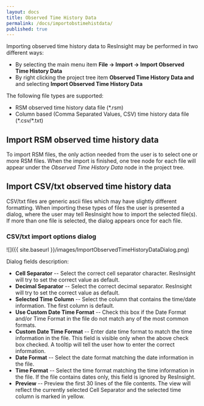 ```yaml
---
layout: docs
title: Observed Time History Data
permalink: /docs/importobstimehistdata/
published: true
---
```


Importing observed time history data to ResInsight may be performed in two different ways:
- By selecting the main menu item **File -> Import -> Import Observed Time History Data**
- By right clicking the project tree item **Observed Time History Data and** and selecting **Import Observed Time History Data**

The following file types are supported:
- RSM observed time history data file (\*.rsm)
- Column based (Comma Separated Values, CSV) time history data file (\*.csv/\*.txt)

## Import RSM observed time history data
To import RSM files, the only action needed from the user is to select one or more RSM files. When the import is finished, one tree node for each file will appear under the *Observed Time History Data* node in the project tree.

## Import CSV/txt observed time history data
CSV/txt files are generic ascii files which may have slightly different formatting. When importing these types of files the user is presented a dialog, where the user may tell ResInsight how to import the selected file(s). If more than one file is selected, the dialog appears once for each file.

### CSV/txt import options dialog
![]({{ site.baseurl }}/images/ImportObservedTimeHistoryDataDialog.png)

Dialog fields description:
- **Cell Separator** -- Select the correct cell separator character. ResInsight will try to set the correct value as default.
- **Decimal Separator** -- Select the correct decimal separator. ResInsight will try to set the correct value as default.
- **Selected Time Column** -- Select the column that contains the time/date information. The first column is default.
- **Use Custom Date Time Format** -- Check this box if the Date Format and/or Time Format in the file do not match any of the most common formats.
- **Custom Date Time Format** -- Enter date time format to match the time information in the file. This field is visible only when the above check box checked. A tooltip will tell the user how to enter the correct information.
- **Date Format** -- Select the date format matching the date information in the file.
- **Time Format** -- Select the time format matching the time information in the file. If the file contains dates only, this field is ignored by ResInsight.
- **Preview** -- Preview the first 30 lines of the file contents. The view will reflect the currently selected Cell Separator and the selected time column is marked in yellow.
